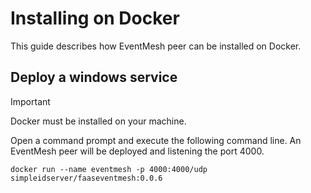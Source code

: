 # Installing on Docker

This guide describes how EventMesh peer can be installed on Docker.

## Deploy a windows service

> [!IMPORTANT]
> Docker must be installed on your machine.

Open a command prompt and execute the following command line. An EventMesh peer will be deployed and listening the port 4000.

```
docker run --name eventmesh -p 4000:4000/udp simpleidserver/faaseventmesh:0.0.6
```